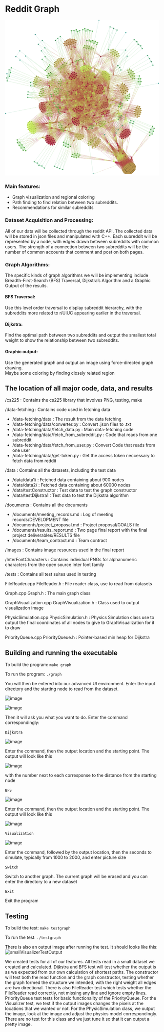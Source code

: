 # Reddit Graph

![](/images/larry_output.png "Larry Graph")
### Main features:
<ul>
    <li>Graph visualization and regional coloring</li>
	<li>Path finding to find relation between two subreddits. </li>
	<li>Recommendations for similar subreddits</li>
</ul>

### Dataset Acquisition and Processing:
All of our data will be collected through the reddit API. The collected data will be stored in json files and manipulated with C++. Each subreddit will be represented by a node, with edges drawn between subreddits with common users. The strength of a connection between two subreddits will be the number of common accounts that comment and post on both pages.  

### Graph Algorithms:
The specific kinds of graph algorithms we will be implementing include Breadth-First-Search (BFS) Traversal, Dijkstra’s Algorithm and a Graphic Output of the results. 

#### BFS Traversal:
Use this level order traversal to display subreddit hierarchy, with the subreddits more related to r/UIUC appearing earlier in the traversal.
#### Dijkstra:
Find the optimal path between two subreddits and output the smallest total weight to show the relationship between two subreddits.
#### Graphic output:
Use the generated graph and output an image using force-directed graph drawing. <br>
Maybe some coloring by finding closely related region


## The location of all major code, data, and results

/cs225 : Contains the cs225 library that involves PNG, testing, make

/data-fetching : Contains code used in fetching data
* /data-fetching/data : The result from the data fetching
* /data-fetching/data/converter.py : Convert .json files to .txt
* /data-fetching/data/fetch_data.py : Main data-fetching code
* /data-fetching/data/fetch_from_subreddit.py : Code that reads from one subreddit
* /data-fetching/data/fetch_from_user.py : Convert Code that reads from one user
* /data-fetching/data/get-token.py : Get the access token neccessary to fetch data from reddit

/data : Contains all the datasets, including the test data
* /data/data1/ : Fetched data containing about 900 nodes
* /data/data2/ : Fetched data containing about 60000 nodes
* /data/testConstructor : Test data to test the graph constructor
* /data/testDijkstra1 : Test data to test the Dijkstra algorithm

/documents : Contains all the documents
* /documents/meeting_records.md : Log of meeting records/DEVELOPMENT file
* /documents/project_proposal.md : Project proposal/GOALS file
* /documents/results_report.md : Two page final report with the final project deliverables/RESULTS file
* /documents/team_contract.md : Team contract

/images : Contains image resources used in the final report
    
/InterFontCharacters : Contains individual PNGs for alphanumeric characters from the open source Inter font family

/tests : Contains all test suites used in testing

FileReader.cpp FileReader.h : File reader class, use to read from datasets

Graph.cpp Graph.h : The main graph class

GraphVisualization.cpp GraphVisualization.h : Class used to output visualization image

PhysicSimulation.cpp PhysicSimulation.h : Physics Simulation class use to output the final coordinates of all nodes to give to GraphVisualization for it to draw

PriorityQueue.cpp PriorityQueue.h : Pointer-based min heap for Dijkstra

## Building and running the executable
To build the program:
`make graph`

To run the program:
`./graph`

You will then be entered into our advanced UI environment. Enter the input directory and the starting node to read from the dataset.

![image](https://media.github-dev.cs.illinois.edu/user/11993/files/cab1515d-3e7f-46d4-adc3-602dd4868870)

![image](https://media.github-dev.cs.illinois.edu/user/11993/files/7e919c69-093f-4ce3-91d7-74924ee25121)

Then it will ask you what you want to do. Enter the command correspondingly:

`Dijkstra`

![image](https://media.github-dev.cs.illinois.edu/user/11993/files/ed14d428-f80d-4c4a-bfdb-7f90b4a5823a)

Enter the command, then the output location and the starting point. The output will look like this

![image](https://media.github-dev.cs.illinois.edu/user/11993/files/791adaa9-4250-4985-9e80-745fc60fe1a1)

with the number next to each corresponse to the distance from the starting node

`BFS`

![image](https://media.github-dev.cs.illinois.edu/user/11993/files/d6a9454f-f71a-41c0-b3ea-244c12048438)

Enter the command, then the output location and the starting point. The output will look like this

![image](https://media.github-dev.cs.illinois.edu/user/11993/files/22fb8991-3857-4d93-92f4-d52318c37d0f)

`Visualization`

![image](https://media.github-dev.cs.illinois.edu/user/11993/files/7c7d0e4c-d5bb-4f52-8454-46a251b48522)

Enter the command, followed by the output location, then the seconds to simulate, typically from 1000 to 2000, and enter picture size

`Switch`

Switch to another graph. The current graph will be erased and you can enter the directory to a new dataset

`Exit`

Exit the program

## Testing
To build the test:
`make testgraph`

To run the test:
`./testgraph`

There is also an output image after running the test. It should looks like this:
![smallVisualizerTestOutput](https://media.github-dev.cs.illinois.edu/user/11993/files/18cbb9c8-ff8c-4256-9e88-b75bd75758c6)


We created tests for all of our features. All tests read in a small dataset we created and calculated. Dijkstra and BFS test will test whether the output is as we expected from our own calculation of shortest paths. The constructor will test both the read function and the graph constructor, testing whether the graph formed the structure we intended, with the right weight all edges are two directional. There is also FileReader test which tests whether the FileReader read correctly, not missing any line and ignore empty lines. PriorityQueue test tests for basic functionality of the PriorityQueue. For the Visualizer test, we test if the output images changes the pixels at the locations that we wanted or not. For the PhysicSimulation class, we output the image, look at the image and adjust the physics model correspondingly. There are no test for this class and we just tune it so that it can output a pretty image.
